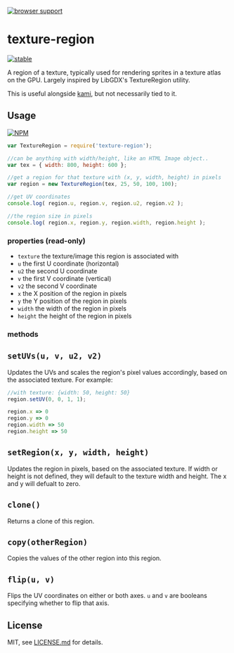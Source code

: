 [![browser support](https://ci.testling.com/mattdesl/texture-region.png)](https://ci.testling.com/mattdesl/texture-region)

# texture-region

[![stable](http://badges.github.io/stability-badges/dist/stable.svg)](http://github.com/badges/stability-badges)

A region of a texture, typically used for rendering sprites in a texture atlas on the GPU. Largely inspired by LibGDX's TextureRegion utility. 

This is useful alongside [kami](http://github.com/mattdesl/kami), but not necessarily tied to it.

## Usage

[![NPM](https://nodei.co/npm/texture-region.png)](https://nodei.co/npm/texture-region/)


```js
var TextureRegion = require('texture-region');

//can be anything with width/height, like an HTML Image object..
var tex = { width: 800, height: 600 };

//get a region for that texture with (x, y, width, height) in pixels
var region = new TextureRegion(tex, 25, 50, 100, 100);

//get UV coordinates
console.log( region.u, region.v, region.u2, region.v2 );

//the region size in pixels
console.log( region.x, region.y, region.width, region.height );
```

### properties (read-only)

- `texture` the texture/image this region is associated with
- `u` the first U coordinate (horizontal)
- `u2` the second U coordinate
- `v` the first V coordinate (vertical)
- `v2` the second V coordinate
- `x` the X position of the region in pixels
- `y` the Y position of the region in pixels
- `width` the width of the region in pixels
- `height` the height of the region in pixels

### methods

## `setUVs(u, v, u2, v2)`

Updates the UVs and scales the region's pixel values accordingly, based on the associated texture. For example:

```js
//with texture: {width: 50, height: 50}
region.setUV(0, 0, 1, 1);

region.x => 0
region.y => 0
region.width => 50
region.height => 50
```

## `setRegion(x, y, width, height)`

Updates the region in pixels, based on the associated texture. If width or height is not defined, they will default to the texture width and height. The x and y will defualt to zero.

## `clone()`

Returns a clone of this region.

## `copy(otherRegion)`

Copies the values of the other region into this region.

## `flip(u, v)`

Flips the UV coordinates on either or both axes. `u` and `v` are booleans specifying whether to flip that axis.

## License

MIT, see [LICENSE.md](http://github.com/mattdesl/texture-region/blob/master/LICENSE.md) for details.
